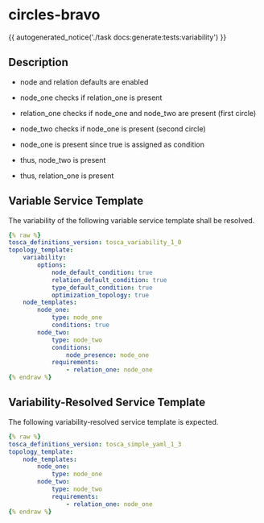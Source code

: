 # circles-bravo

{{ autogenerated_notice('./task docs:generate:tests:variability') }}

## Description

- node and relation defaults are enabled

- node_one checks if relation_one is present 
- relation_one checks if node_one and node_two are present (first circle)
- node_two checks if node_one is present (second circle)

- node_one is present since true is assigned as condition
- thus, node_two is present
- thus, relation_one is present


## Variable Service Template

The variability of the following variable service template shall be resolved.

```yaml linenums="1"
{% raw %}
tosca_definitions_version: tosca_variability_1_0
topology_template:
    variability:
        options:
            node_default_condition: true
            relation_default_condition: true
            type_default_condition: true
            optimization_topology: true
    node_templates:
        node_one:
            type: node_one
            conditions: true
        node_two:
            type: node_two
            conditions:
                node_presence: node_one
            requirements:
                - relation_one: node_one
{% endraw %}
```




## Variability-Resolved Service Template

The following variability-resolved service template is expected.

```yaml linenums="1"
{% raw %}
tosca_definitions_version: tosca_simple_yaml_1_3
topology_template:
    node_templates:
        node_one:
            type: node_one
        node_two:
            type: node_two
            requirements:
                - relation_one: node_one
{% endraw %}
```

